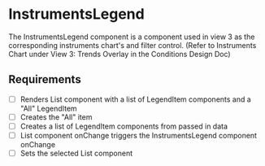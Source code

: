 # InstrumentsLegend

The InstrumentsLegend component is a component used in view 3 as the corresponding
instruments chart's and filter control.
(Refer to Instruments Chart under View 3: Trends Overlay in the Conditions Design Doc)

## Requirements

* [ ] Renders List component with a list of LegendItem components and a "All" LegendItem
 * [ ] Creates the "All" item
 * [ ] Creates a list of LegendItem components from passed in data
* [ ] List component onChange triggers the InstrumentsLegend component onChange
* [ ] Sets the selected List component
